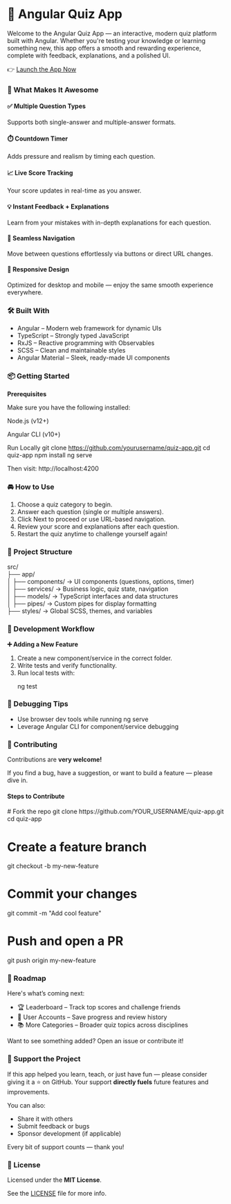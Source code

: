 <h1>🚀 Angular Quiz App</h1>

<p>Welcome to the Angular Quiz App — an interactive, modern quiz platform built with Angular. Whether you're testing your knowledge or learning something new, this app offers a smooth and rewarding experience, complete with feedback, explanations, and a polished UI.</p>

👉 <a href="">Launch the App Now</a>

<h3>🎯 What Makes It Awesome</h3>

<h4>✅ Multiple Question Types</h4>
<p>Supports both single-answer and multiple-answer formats.</p>

<h4>⏱️ Countdown Timer</h4>
<p>Adds pressure and realism by timing each question.</p>

<h4>📈 Live Score Tracking</h4>
<p>Your score updates in real-time as you answer.</p>

<h4>💡 Instant Feedback + Explanations</h4>
<p>Learn from your mistakes with in-depth explanations for each question.</p>

<h4>🔀 Seamless Navigation</h4>
<p>Move between questions effortlessly via buttons or direct URL changes.</p>

<h4>📱 Responsive Design</h4>
<p>Optimized for desktop and mobile — enjoy the same smooth experience everywhere.</p>

<h3>🛠️ Built With</h3>
<ul>
  <li>Angular – Modern web framework for dynamic UIs</li>
  <li>TypeScript – Strongly typed JavaScript</li>
  <li>RxJS – Reactive programming with Observables</li>
  <li>SCSS – Clean and maintainable styles</li>
  <li>Angular Material – Sleek, ready-made UI components</li>
</ul>

<h3>📦 Getting Started</h3>
<b>Prerequisites</b>
<p>Make sure you have the following installed:

Node.js (v12+)

Angular CLI (v10+)

Run Locally
git clone https://github.com/yourusername/quiz-app.git
cd quiz-app
npm install
ng serve


Then visit: http://localhost:4200
</p>

<h3>🚘 How to Use</h3>
<ol>
<li>Choose a quiz category to begin.</li>
<li>Answer each question (single or multiple answers).</li>
<li>Click Next to proceed or use URL-based navigation.</li>
<li>Review your score and explanations after each question.</li>
<li>Restart the quiz anytime to challenge yourself again!</li>
</ol>

<h3>🧩 Project Structure</h3>
src/<br>
├── app/<br>
│   ├── components/      → UI components (questions, options, timer)<br>
│   ├── services/        → Business logic, quiz state, navigation<br>
│   ├── models/          → TypeScript interfaces and data structures<br>
│   ├── pipes/           → Custom pipes for display formatting<br>
├── styles/              → Global SCSS, themes, and variables<br>

<h3>🧪 Development Workflow</h3>
<b>➕ Adding a New Feature</b>
<ol>
<li>Create a new component/service in the correct folder.</li>
<li>Write tests and verify functionality.</li>
<li>Run local tests with:</li>
<p>ng test</p>
</ol>

<h3>🐞 Debugging Tips</h3>
<ul>
<li>Use browser dev tools while running ng serve</li>
<li>Leverage Angular CLI for component/service debugging</li>
</ul>

<h3>🤝 Contributing</h3>
<p>Contributions are <b>very welcome!</b></p>
<p>If you find a bug, have a suggestion, or want to build a feature — please dive in.</p>

<h4>Steps to Contribute</h4>
# Fork the repo
git clone https://github.com/YOUR_USERNAME/quiz-app.git
cd quiz-app

# Create a feature branch
git checkout -b my-new-feature

# Commit your changes
git commit -m "Add cool feature"

# Push and open a PR
git push origin my-new-feature

<h3>🚧 Roadmap</h3>
<p>Here's what’s coming next:</p>
<ul>
<li>🏆 Leaderboard – Track top scores and challenge friends</li>
<li>🔐 User Accounts – Save progress and review history</li>
<li>📚 More Categories – Broader quiz topics across disciplines</li>
</ul>
<p>Want to see something added? Open an issue or contribute it!</p>

<h3>🙌 Support the Project</h3>
<p>If this app helped you learn, teach, or just have fun — please consider giving it a ⭐️ on GitHub. Your support <b>directly fuels</b> future features and improvements.</p>
<p>You can also:</p>
<ul>
<li>Share it with others</li>
<li>Submit feedback or bugs</li>
<li>Sponsor development (if applicable)</li></ul>
<p>Every bit of support counts — thank you!</p>

<h3>📄 License</h3>
<p>Licensed under the <b>MIT License</b>.</p>
<p>See the <a href="">LICENSE</a> file for more info.</p>
